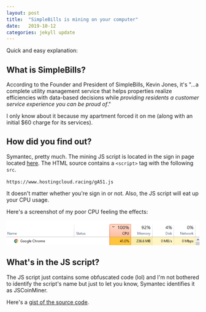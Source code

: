 ```yaml
---
layout: post
title:  "SimpleBills is mining on your computer"
date:   2019-10-12
categories: jekyll update
---
```


Quick and easy explanation:

## What is SimpleBills?
According to the Founder and President of SimpleBills, Kevin Jones, it's "...a complete utility management service that helps properties realize efficiencies with data-based decisions while *providing residents a customer service experience you can be proud of*."

I only know about it because my apartment forced it on me (along with an initial $60 charge for its services).

## How did you find out?
Symantec, pretty much. The mining JS script is located in the sign in page located [here](https://app.simplebills.com/signin).
The HTML source contains a `<script>` tag with the following `src`.

`https://www.hostingcloud.racing/gA51.js`

It doesn't matter whether you're sign in or not. Also, the JS script will eat up your CPU usage.

Here's a screenshot of my poor CPU feeling the effects:

![SimpleBills killing my CPU](../_images/simplebills-killing-cpu.png)

## What's in the JS script?
The JS script just contains some obfuscated code (lol) and I'm not bothered to identify the script's name but just to let you know, Symantec identifies it as JSCoinMiner.

Here's a [gist of the source code](https://gist.github.com/Maktm/9518eece4b6190a439d513396e622e0a).